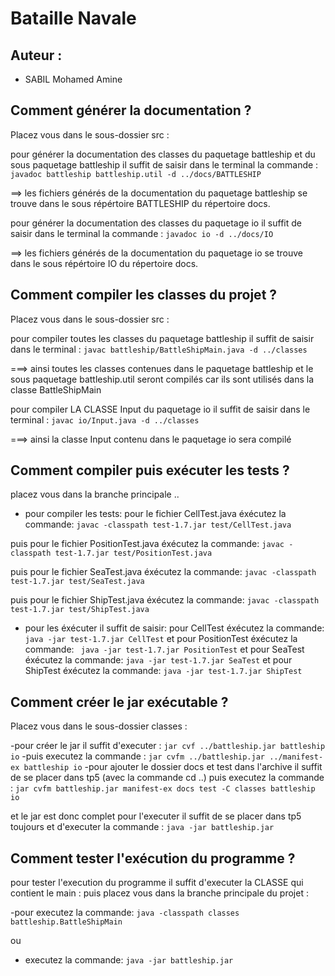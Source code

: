 # Bataille Navale

## Auteur :

- SABIL Mohamed Amine


## Comment générer la documentation ?

Placez vous dans le sous-dossier src :

pour générer la documentation des classes du paquetage battleship et du sous paquetage battleship il suffit de saisir dans le terminal la commande : `javadoc battleship battleship.util -d ../docs/BATTLESHIP`

==> les fichiers générés de la documentation du paquetage battleship se trouve dans le sous répértoire BATTLESHIP du répertoire docs.

pour générer la documentation des classes du paquetage io il suffit de saisir  dans le terminal la commande : `javadoc io -d ../docs/IO`

==> les fichiers générés de la documentation du paquetage io se trouve dans le sous répértoire IO du répertoire docs.

## Comment compiler les classes du projet ?
Placez vous dans le sous-dossier src :

pour compiler toutes les classes du paquetage battleship il suffit de saisir  dans le terminal : `javac battleship/BattleShipMain.java -d ../classes`

===> ainsi toutes les classes contenues dans le paquetage battleship et le sous paquetage battleship.util seront compilés car ils sont utilisés dans la classe BattleShipMain

pour compiler LA CLASSE Input du paquetage io il suffit de saisir dans le terminal : `javac io/Input.java -d ../classes`

===> ainsi la classe Input contenu dans le paquetage io sera compilé

## Comment compiler puis exécuter les tests ?
placez vous dans la branche principale ..

* pour compiler les tests:
pour le fichier CellTest.java  éxécutez la commande: `javac -classpath test-1.7.jar test/CellTest.java`

puis pour le fichier PositionTest.java éxécutez la commande: `javac -classpath test-1.7.jar test/PositionTest.java`

puis pour le fichier SeaTest.java éxécutez la commande: `javac -classpath test-1.7.jar test/SeaTest.java`

puis pour le fichier ShipTest.java éxécutez la commande: `javac -classpath test-1.7.jar test/ShipTest.java`


* pour les éxécuter il suffit de saisir:
pour CellTest éxécutez la commande: `java -jar test-1.7.jar CellTest`
et
pour PositionTest  éxécutez la commande: ` java -jar test-1.7.jar PositionTest`
et
pour SeaTest  éxécutez la commande:  `java -jar test-1.7.jar SeaTest`
et
pour ShipTest  éxécutez la commande:  `java -jar test-1.7.jar ShipTest`

## Comment créer le jar exécutable ?

Placez vous dans le sous-dossier classes :

-pour créer le jar il suffit d'executer : `jar cvf ../battleship.jar battleship io`
-puis executez la commande : `jar cvfm ../battleship.jar ../manifest-ex battleship io`
-pour ajouter le dossier docs et test dans l'archive il suffit de se placer dans tp5 (avec la commande cd ..)
puis executez la commande : `jar cvfm battleship.jar manifest-ex docs test -C classes battleship io`

et le jar est donc complet pour l'executer il suffit de se placer dans tp5 toujours et  d'executer la commande : `java -jar battleship.jar`

## Comment tester l'exécution du programme ?

pour tester l'execution du programme il suffit d'executer la CLASSE qui contient le main :
puis placez vous dans la branche principale du projet :

-pour executez la commande:  `java -classpath classes battleship.BattleShipMain`

ou

- executez la commande:  `java -jar battleship.jar`
